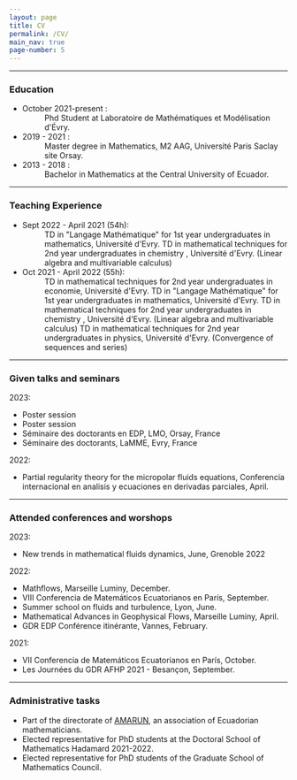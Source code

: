 ```yaml
---
layout: page
title: CV
permalink: /CV/
main_nav: true
page-number: 5
---
```

<hr>
<h3 id="education">Education</h3>
<ul>
  <li> <dt>October 2021-present :</dt><dd> Phd Student at Laboratoire de Mathématiques et Modélisation d'Évry.</dd>
  </li>
  <li> <dt>2019 - 2021 :</dt><dd> Master degree in Mathematics, M2 AAG, Université Paris Saclay site Orsay.</dd>
  </li>
  <li> <dt>2013 - 2018 :</dt><dd> Bachelor in Mathematics at the Central University of Ecuador.</dd>
  </li>
</ul>

<hr>
<h3 id="teaching">Teaching Experience</h3>
<ul>
 <li><dt>Sept 2022 - April 2021 (54h): </dt> <dd> 
 TD in "Langage Mathématique" for 1st year undergraduates in mathematics, Université d'Evry. 
 TD in mathematical techniques for 2nd year undergraduates in chemistry , Université d'Evry.  (Linear algebra and multivariable calculus)</dd></li>

 <li><dt>Oct 2021 - April 2022 (55h): </dt> 
 <dd>TD in mathematical techniques for 2nd year undergraduates in economie, Université d'Evry. 
 TD in "Langage Mathématique" for 1st year undergraduates in mathematics, Université d'Evry. 
 TD in mathematical techniques for 2nd year undergraduates in chemistry , Université d'Evry. (Linear algebra and multivariable calculus)
 TD in mathematical techniques for 2nd year undergraduates in physics, Université d'Evry. (Convergence of sequences and series) </dd>
 </li>
</ul>

<hr>
<h3 id="GivenSeminars">Given talks and seminars</h3>
<dl>
 <dt>2023:</dt>
  <ul>
  <li>Poster session </li>
  <li>Poster session </li>
  <li>Séminaire des doctorants en EDP, LMO, Orsay, France </li>
  <li>Séminaire des doctorants, LaMME, Evry, France </li>
  </ul>
  <dt>2022:</dt>
  <ul>
  <li>Partial regularity theory for the micropolar fluids equations, Conferencia internacional en analisis y ecuaciones en derivadas parciales,  April.</li> </ul> 
</dl>
<hr>
<h3 id="Attendconferences">Attended conferences and worshops</h3>
<dl>
  <dt>2023:</dt>
  <ul>
  <li>New trends in mathematical fluids dynamics, June, Grenoble 2022</li>
  </ul>
  <dt>2022:</dt>
  <ul>
  <li>Mathflows, Marseille Luminy, December. </li>
  <li>VIII Conferencia de Matemáticos Ecuatorianos en París, September. </li>
  <li>Summer school on fluids and turbulence, Lyon, June.</li>
  <li>Mathematical Advances in Geophysical Flows, Marseille Luminy, April.</li>
  <li>GDR EDP Conférence itinérante, Vannes, February. </li>
 </ul>
  <dt>2021:</dt>
  <ul>
  <li>VII Conferencia de Matemáticos Ecuatorianos en París, October. </li>
  <li>Les Journées du GDR AFHP 2021 -  Besançon, September. </li>
 </ul>
</dl>
<hr>
<h3 id="administrative">Administrative tasks</h3>
<ul>
  <li> Part of the directorate of  <a href="https://www.amarun.org" title="AMARUN">AMARUN</a>, an association of Ecuadorian mathematicians.
  </li>
  <li> Elected representative for PhD students at the Doctoral School of Mathematics Hadamard 2021-2022.
  </li>
  <li> Elected representative for PhD students of the Graduate School of Mathematics Council.

  </li>
</ul>

